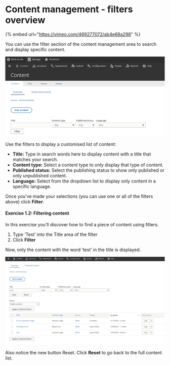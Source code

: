 # Content management - filters overview

{% embed url="https://vimeo.com/469277072/ab4e68a298" %}

You can use the filter section of the content management area to search and display specific content.

![](../.gitbook/assets/14%20%282%29%20%282%29.png)

Use the filters to display a customised list of content:

* **Title:** Type in search words here to display content with a title that matches your search.
* **Content type:** Select a content type to only display that type of content.
* **Published status:** Select the publishing status to show only published or only unpublished content.
* **Language:** Select from the dropdown list to display only content in a specific language.

Once you’ve made your selections \(you can use one or all of the filters above\) click **Filter**.

#### Exercise 1.2: Filtering content

In this exercise you’ll discover how to find a piece of content using filters.

1. Type ‘Test’ into the Title area of the filter
2. Click **Filter**

Now, only the content with the word ‘test’ in the title is displayed.

![](../.gitbook/assets/15%20%282%29%20%282%29.png)

Also notice the new button Reset. Click **Reset** to go back to the full content list.

